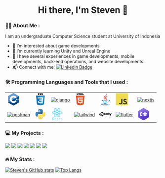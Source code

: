 <h1 align="center">
  Hi there, I'm Steven 👋
</h1>

### 👨‍💻 About Me :
I am an undergraduate Computer Science student at University of Indonesia
- 🔭 I’m interested about game developments
- 🌱 I’m currently learning Unity and Unreal Engine
- 📔 I have several experiences in game developments, mobile developments, back-end operations, and website developments
- 📬 Connect with me: [![Linkedin Badge](https://img.shields.io/badge/-LinkedIn-blue?style=flat&logo=Linkedin&logoColor=white)](https://www.linkedin.com/in/steven-faustin-orginata/)

### 🛠️ Programming Languages and Tools that I used :

<div align="center">
<table>

<tr>
<td align = "top"><a href="https://sourceforge.net/projects/orwelldevcpp/" target="_blank" rel="noreferrer"> <img src="https://raw.githubusercontent.com/devicons/devicon/master/icons/cplusplus/cplusplus-original.svg" alt="cpp" width="40" height="40"/> </a></td>
    
<td align = "top"><a href="https://www.w3schools.com/css/" target="_blank" rel="noreferrer"> <img src="https://raw.githubusercontent.com/devicons/devicon/master/icons/css3/css3-original-wordmark.svg" alt="css" width="40" height="40"/> </a></td>
    
<td align = "top"><a href="https://www.djangoproject.com/" target="_blank" rel="noreferrer"> <img src="https://cdn.jsdelivr.net/gh/devicons/devicon/icons/django/django-plain.svg" alt="django" width="40" height="40"/> </a></td>
    
<td align = "top"><a href="https://www.w3.org/html/" target="_blank" rel="noreferrer"> <img src="https://raw.githubusercontent.com/devicons/devicon/master/icons/html5/html5-original-wordmark.svg" alt="html" width="40" height="40"/> </a></td>
    
<td align = "top"><a href="https://www.java.com" target="_blank" rel="noreferrer"> <img src="https://raw.githubusercontent.com/devicons/devicon/master/icons/java/java-original.svg" alt="java" width="40" height="40"/> </a></td>
    
<td align = "top"><a href="https://developer.mozilla.org/en-US/docs/Web/JavaScript" target="_blank" rel="noreferrer"> <img src="https://raw.githubusercontent.com/devicons/devicon/master/icons/javascript/javascript-original.svg" alt="javascript" width="40" height="40"/> </a> </td>
    
<td align = "top"><a href="https://nextjs.org/" target="_blank" rel="noreferrer"> <img src="https://assets.vercel.com/image/upload/q_auto/front/assets/design/black-nextjs.png" alt="nextjs" width="40" height="40"/> </a></td>
</tr>

<tr>
<td align = "top"><a href="https://postman.com" target="_blank" rel="noreferrer"> <img src="https://www.vectorlogo.zone/logos/getpostman/getpostman-icon.svg" alt="postman" width="40" height="40"/> </a></td>
    
<td align = "top"><a href="https://www.python.org" target="_blank" rel="noreferrer"> <img src="https://raw.githubusercontent.com/devicons/devicon/master/icons/python/python-original.svg" alt="python" width="40" height="40"/> </a></td>
    
<td align = "top"><a href="https://reactjs.org/" target="_blank" rel="noreferrer"> <img src="https://raw.githubusercontent.com/devicons/devicon/master/icons/react/react-original-wordmark.svg" alt="react" width="40" height="40"/> </a></td>
    
<td align = "top"><a href="https://tailwindcss.com/" target="_blank" rel="noreferrer"> <img src="https://www.vectorlogo.zone/logos/tailwindcss/tailwindcss-icon.svg" alt="tailwind" width="40" height="40"/> </a></td>
    
<td align = "top"><a href="https://unity.com/" target="_blank" rel="noreferrer"> <img src="https://raw.githubusercontent.com/github/explore/80688e429a7d4ef2fca1e82350fe8e3517d3494d/topics/unity/unity.png?size=48" alt="unity" width="40" height="40"/> </a></td>
    
<td align = "top"><a href="https://flutter.dev/" target="_blank" rel="noreferrer"> <img src="https://www.kindpng.com/picc/m/355-3557482_flutter-logo-png-transparent-png.png" alt="flutter" width="40" height="40"/> </a></td>

<td align = "top"><a href="https://learn.microsoft.com/en-us/dotnet/csharp/" target="_blank" rel="noreferrer"> <img src="https://raw.githubusercontent.com/github/explore/31ea1181d4a76262931a39ca68e0203774a69b60/topics/csharp/csharp.png?size=48" alt="c-sharp" width="40" height="40"/> </a></td>
</tr>
</table>
</div>

### 💻 My Projects :
[![](https://img.shields.io/badge/-🧬%20My%20Website-000)]()
[![](https://img.shields.io/badge/-📃%20Forum%20api-000)](https://github.com/steven-fo/forum-api)
[![](https://img.shields.io/badge/-📦%20iStock%20Mobile-000)](https://github.com/steven-fo/iStock-mobile)
[![](https://img.shields.io/badge/-🔬%20iStock-000)](https://github.com/steven-fo/iStock)
[![](https://img.shields.io/badge/-📚%20GeTheBooks%20Website-000)](https://github.com/PBP-C03/main-project)
[![](https://img.shields.io/badge/-📱%20GeTheBooks%20Mobile-000)](https://github.com/PBP-C03/gethebooks-mobile)
[![](https://img.shields.io/badge/-🎶%20OpenMusic%20App%20Backend-000)](https://github.com/steven-fo/openmusic-app-back-end)

### 🔥 My Stats :
[![Steven's GitHub stats](https://github-readme-stats.vercel.app/api?username=steven-fo&hide=stars&show=prs_merged,prs_merged_percentage&show_icons=true&theme=transparent)](https://github.com/anuraghazra/github-readme-stats)
[![Top Langs](https://github-readme-stats.vercel.app/api/top-langs/?username=steven-fo&layout=compact&theme=transparent)](https://github.com/anuraghazra/github-readme-stats)

<!--
**steven-fo/steven-fo** is a ✨ _special_ ✨ repository because its `README.md` (this file) appears on your GitHub profile.

Here are some ideas to get you started:

- 🔭 I’m currently working on ...
- 🌱 I’m currently learning ...
- 👯 I’m looking to collaborate on ...
- 🤔 I’m looking for help with ...
- 💬 Ask me about ...
- 📫 How to reach me: ...
- 😄 Pronouns: ...
- ⚡ Fun fact: ...
-->
